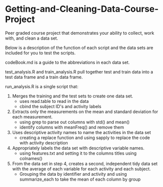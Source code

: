 # Getting-and-Cleaning-Data-Course-Project
Peer graded course project that demonstrates your ability to collect, work with, and clean a data set.

Below is a description of the function of each script and the data sets are included for you to test the scripts.

codeBook.md is a guide to the abbreviations in each data set.

test_analysis.R and train_analysis.R pull together test and train data into a test data frame and a train data frame.

run_analysis.R is a single script that:

1. Merges the training and the test sets to create one data set.
      - uses read.table to read in the data
      - cbind the subject ID's and activity labels
2. Extracts only the measurements on the mean and standard deviation for each measurement.
      - using grep to parse out columns with std() and mean()
      - identify columns with meanFreq() and remove them
3. Uses descriptive activity names to name the activities in the data set
      - creating a replace function and using sapply to replace the code with activity description
4. Appropriately labels the data set with descriptive variable names.
      - using features.txt and setting it to the columns titles using colnames()
5. From the data set in step 4, creates a second, independent tidy data set with the average of each variable for each activity and each subject.
      - Grouping the data by identifier and activity and using summarize_each to take the mean of each column by group
